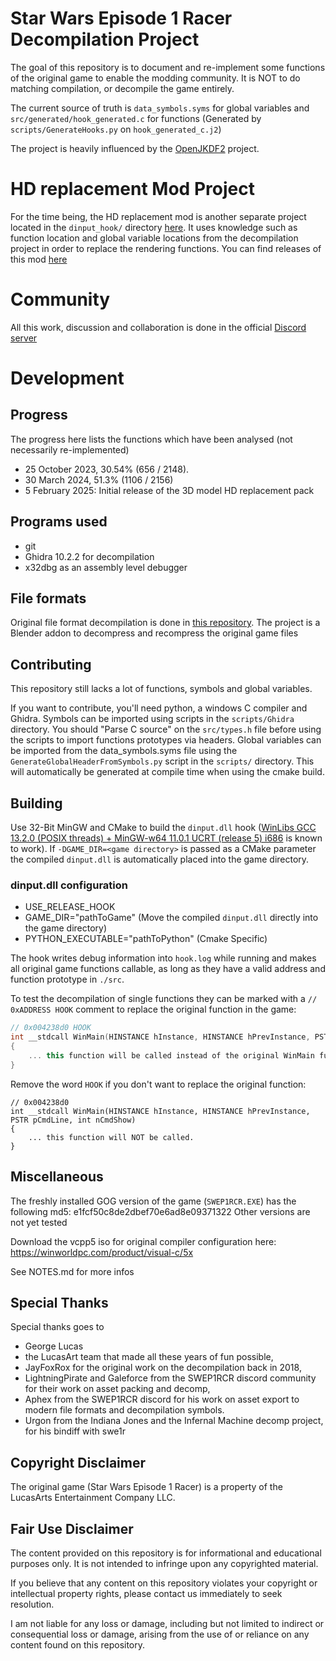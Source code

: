# Star Wars Episode 1 Racer Decompilation Project

The goal of this repository is to document and re-implement some functions of the original game to enable the modding community.
It is NOT to do matching compilation, or decompile the game entirely.

The current source of truth is `data_symbols.syms` for global variables and `src/generated/hook_generated.c` for functions (Generated by `scripts/GenerateHooks.py` on `hook_generated_c.j2`)

The project is heavily influenced by the [OpenJKDF2](https://github.com/shinyquagsire23/OpenJKDF2) project.

# HD replacement Mod Project
For the time being, the HD replacement mod is another separate project located in the `dinput_hook/` directory [here](https://github.com/tim-tim707/SW_RACER_RE/tree/master/dinput_hook).
It uses knowledge such as function location and global variable locations from the decompilation project in order to replace the rendering functions.
You can find releases of this mod [here](https://github.com/tim-tim707/SW_RACER_RE/releases)

# Community
All this work, discussion and collaboration is done in the official [Discord server](https://discord.com/servers/star-wars-episode-i-racer-441839750555369474)

# Development
## Progress
The progress here lists the functions which have been analysed (not necessarily re-implemented)
- 25 October 2023, 30.54% (656 / 2148).
- 30 March 2024, 51.3% (1106 / 2156)
- 5 February 2025: Initial release of the 3D model HD replacement pack

## Programs used
- git
- Ghidra 10.2.2 for decompilation
- x32dbg as an assembly level debugger

## File formats
Original file format decompilation is done in [this repository](https://github.com/louriccia/blender-swe1r).
The project is a Blender addon to decompress and recompress the original game files

## Contributing
This repository still lacks a lot of functions, symbols and global variables.

If you want to contribute, you'll need python, a windows C compiler and Ghidra.
Symbols can be imported using scripts in the `scripts/Ghidra` directory. You should "Parse C source" on the `src/types.h` file
before using the scripts to import functions prototypes via headers. Global variables can be imported from the
data\_symbols.syms file using the `GenerateGlobalHeaderFromSymbols.py` script in the `scripts/` directory. This will automatically
be generated at compile time when using the cmake build.

## Building

Use 32-Bit MinGW and CMake to build the `dinput.dll` hook ([WinLibs GCC 13.2.0 (POSIX threads) + MinGW-w64 11.0.1 UCRT (release 5) i686](https://github.com/brechtsanders/winlibs_mingw/releases/tag/13.2.0posix-17.0.6-11.0.1-ucrt-r5) is known to work). If `-DGAME_DIR=<game directory>` is passed as a CMake parameter the compiled `dinput.dll` is automatically placed into the game directory.

### dinput.dll configuration
- USE_RELEASE_HOOK
- GAME_DIR="pathToGame" (Move the compiled `dinput.dll` directly into the game directory)
- PYTHON_EXECUTABLE="pathToPython" (Cmake Specific)

The hook writes debug information into `hook.log` while running and makes all original game functions callable, as long as they have a valid address and function prototype in `./src`.

To test the decompilation of single functions they can be marked with a `// 0xADDRESS HOOK` comment to replace the original function in the game:

```cpp
// 0x004238d0 HOOK
int __stdcall WinMain(HINSTANCE hInstance, HINSTANCE hPrevInstance, PSTR pCmdLine, int nCmdShow)
{
    ... this function will be called instead of the original WinMain function.
}
```

Remove the word `HOOK` if you don't want to replace the original function:

```
// 0x004238d0
int __stdcall WinMain(HINSTANCE hInstance, HINSTANCE hPrevInstance, PSTR pCmdLine, int nCmdShow)
{
    ... this function will NOT be called.
}
```

## Miscellaneous
The freshly installed GOG version of the game (`SWEP1RCR.EXE`) has the following md5: e1fcf50c8de2dbef70e6ad8e09371322
Other versions are not yet tested

Download the vcpp5 iso for original compiler configuration here: https://winworldpc.com/product/visual-c/5x

See NOTES.md for more infos

## Special Thanks
Special thanks goes to
- George Lucas
- the LucasArt team that made all these years of fun possible,
- JayFoxRox for the original work on the decompilation back in 2018,
- LightningPirate and Galeforce from the SWEP1RCR discord community for their work on asset packing and decomp,
- Aphex from the SWEP1RCR discord for his work on asset export to modern file formats and decompilation symbols.
- Urgon from the Indiana Jones and the Infernal Machine decomp project, for his bindiff with swe1r

## Copyright Disclaimer
The original game (Star Wars Episode 1 Racer) is a property of the LucasArts Entertainment Company LLC.

## Fair Use Disclaimer
The content provided on this repository is for informational and educational purposes only. It is not intended to infringe upon any copyrighted material.

If you believe that any content on this repository violates your copyright or intellectual property rights, please contact us immediately to seek resolution.

I am not liable for any loss or damage, including but not limited to indirect or consequential loss or damage, arising from the use of or reliance on any content found on this repository.
